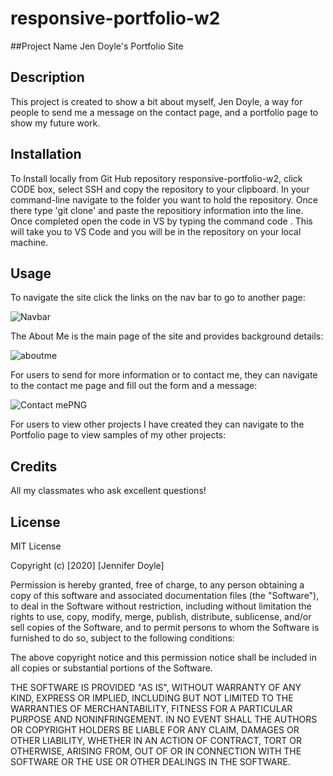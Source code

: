 # responsive-portfolio-w2
##Project Name 
    Jen Doyle's Portfolio Site 
## Description 
This project is created to show a bit about myself, Jen Doyle, a way for people to send me a message on the contact page, and a portfolio page to show my future work.  

## Installation
To Install locally from Git Hub repository responsive-portfolio-w2, click CODE box, select SSH and copy the repository to your clipboard.  In your command-line navigate to the folder you want to hold the repository.   Once there type 'git clone' and paste the repositiory information into the line.   Once completed open the code in VS by typing the command code .   This will take you to VS Code and you will be in the repository on your local machine. 

## Usage
To navigate the site click the links on the nav bar to go to another page:

![Navbar](https://user-images.githubusercontent.com/69594945/95664128-9d34e500-0b0a-11eb-8473-71b718d6daf1.PNG)

The About Me is the main page of the site and provides background details:

![aboutme](https://user-images.githubusercontent.com/69594945/95664140-c35a8500-0b0a-11eb-8c60-9dc383d51227.PNG)

For users to send for more information or to contact me, they can navigate to the contact me page and fill out the form and a message: 

![Contact mePNG](https://user-images.githubusercontent.com/69594945/95664149-d53c2800-0b0a-11eb-9fea-7924ab5ebbaf.PNG)

For users to view other projects I have created they can navigate to the Portfolio page to view samples of my other projects:








## Credits
All my classmates who ask excellent questions!  

## License
MIT License

Copyright (c) [2020] [Jennifer Doyle]

Permission is hereby granted, free of charge, to any person obtaining a copy
of this software and associated documentation files (the "Software"), to deal
in the Software without restriction, including without limitation the rights
to use, copy, modify, merge, publish, distribute, sublicense, and/or sell
copies of the Software, and to permit persons to whom the Software is
furnished to do so, subject to the following conditions:

The above copyright notice and this permission notice shall be included in all
copies or substantial portions of the Software.

THE SOFTWARE IS PROVIDED "AS IS", WITHOUT WARRANTY OF ANY KIND, EXPRESS OR
IMPLIED, INCLUDING BUT NOT LIMITED TO THE WARRANTIES OF MERCHANTABILITY,
FITNESS FOR A PARTICULAR PURPOSE AND NONINFRINGEMENT. IN NO EVENT SHALL THE
AUTHORS OR COPYRIGHT HOLDERS BE LIABLE FOR ANY CLAIM, DAMAGES OR OTHER
LIABILITY, WHETHER IN AN ACTION OF CONTRACT, TORT OR OTHERWISE, ARISING FROM,
OUT OF OR IN CONNECTION WITH THE SOFTWARE OR THE USE OR OTHER DEALINGS IN THE
SOFTWARE.
